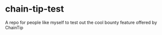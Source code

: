 # chain-tip-test
A repo for people like myself to test out the cool bounty feature offered by ChainTip
